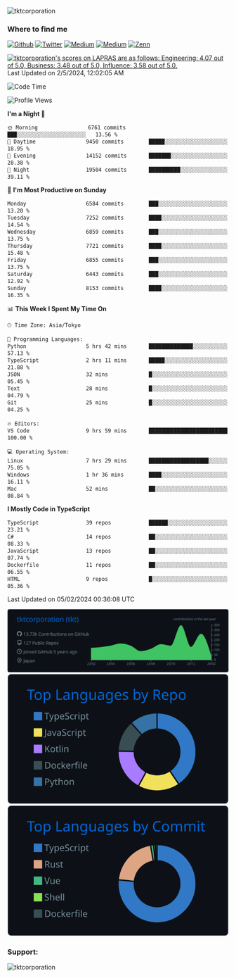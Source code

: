 <p align="left"> <img src="https://komarev.com/ghpvc/?username=tktcorporation&label=Profile%20views&color=0e75b6&style=flat" alt="tktcorporation" /> </p>

<h3>Where to find me</h3>
<p>
<a href="https://github.com/tktcorporation" target="_blank"><img alt="Github" src="https://img.shields.io/badge/GitHub-%2312100E.svg?&style=for-the-badge&logo=Github&logoColor=white" /></a>
<a href="https://twitter.com/tktcorporation" target="_blank"><img alt="Twitter" src="https://img.shields.io/badge/twitter-%231DA1F2.svg?&style=for-the-badge&logo=twitter&logoColor=white" /></a>
<a href="https://www.linkedin.com/in/tktcorporation" target="_blank"><img alt="Medium" src="https://img.shields.io/badge/linkdin-0a66c2.svg?&style=for-the-badge&logo=linkedin&logoColor=white" /></a>
<a href="https://qiita.com/tktcorporation" target="_blank"><img alt="Medium" src="https://img.shields.io/badge/qiita-55C500.svg?&style=for-the-badge&logo=qiita&logoColor=white" /></a>
<a href="https://zenn.dev/tktcorporation" target="_blank"><img alt="Zenn" src="https://img.shields.io/badge/Zenn-3EA8FF.svg?&style=for-the-badge&logo=Zenn&logoColor=white" /></a>
</p>

<!--START_SECTION:lapras-card-->
<p ><a href="https://lapras.com/public/tktcorporation" target="_blank" rel="noopener noreferrer"><img alt="tktcorporation's scores on LAPRAS are as follows: Engineering: 4.07 out of 5.0, Business: 3.48 out of 5.0, Influence: 3.58 out of 5.0." src="https://lapras-card-generator.vercel.app/api/svg?e=4.07&b=3.48&i=3.58&b1=%23232323&b2=%236d6d6d&i1=%23212121&i2=%23818181&l=en" width="300" ></a>  
Last Updated on 2/5/2024, 12:02:05 AM</p>
<!--END_SECTION:lapras-card-->
  
<!--START_SECTION:waka-->
![Code Time](http://img.shields.io/badge/Code%20Time-1%2C391%20hrs%2029%20mins-blue)

![Profile Views](http://img.shields.io/badge/Profile%20Views-0-blue)

**I'm a Night 🦉** 

```text
🌞 Morning                6761 commits        ███░░░░░░░░░░░░░░░░░░░░░░   13.56 % 
🌆 Daytime                9450 commits        █████░░░░░░░░░░░░░░░░░░░░   18.95 % 
🌃 Evening                14152 commits       ███████░░░░░░░░░░░░░░░░░░   28.38 % 
🌙 Night                  19504 commits       ██████████░░░░░░░░░░░░░░░   39.11 % 
```
📅 **I'm Most Productive on Sunday** 

```text
Monday                   6584 commits        ███░░░░░░░░░░░░░░░░░░░░░░   13.20 % 
Tuesday                  7252 commits        ████░░░░░░░░░░░░░░░░░░░░░   14.54 % 
Wednesday                6859 commits        ███░░░░░░░░░░░░░░░░░░░░░░   13.75 % 
Thursday                 7721 commits        ████░░░░░░░░░░░░░░░░░░░░░   15.48 % 
Friday                   6855 commits        ███░░░░░░░░░░░░░░░░░░░░░░   13.75 % 
Saturday                 6443 commits        ███░░░░░░░░░░░░░░░░░░░░░░   12.92 % 
Sunday                   8153 commits        ████░░░░░░░░░░░░░░░░░░░░░   16.35 % 
```


📊 **This Week I Spent My Time On** 

```text
🕑︎ Time Zone: Asia/Tokyo

💬 Programming Languages: 
Python                   5 hrs 42 mins       ██████████████░░░░░░░░░░░   57.13 % 
TypeScript               2 hrs 11 mins       █████░░░░░░░░░░░░░░░░░░░░   21.88 % 
JSON                     32 mins             █░░░░░░░░░░░░░░░░░░░░░░░░   05.45 % 
Text                     28 mins             █░░░░░░░░░░░░░░░░░░░░░░░░   04.79 % 
Git                      25 mins             █░░░░░░░░░░░░░░░░░░░░░░░░   04.25 % 

🔥 Editors: 
VS Code                  9 hrs 59 mins       █████████████████████████   100.00 % 

💻 Operating System: 
Linux                    7 hrs 29 mins       ███████████████████░░░░░░   75.05 % 
Windows                  1 hr 36 mins        ████░░░░░░░░░░░░░░░░░░░░░   16.11 % 
Mac                      52 mins             ██░░░░░░░░░░░░░░░░░░░░░░░   08.84 % 
```

**I Mostly Code in TypeScript** 

```text
TypeScript               39 repos            ██████░░░░░░░░░░░░░░░░░░░   23.21 % 
C#                       14 repos            ██░░░░░░░░░░░░░░░░░░░░░░░   08.33 % 
JavaScript               13 repos            ██░░░░░░░░░░░░░░░░░░░░░░░   07.74 % 
Dockerfile               11 repos            ██░░░░░░░░░░░░░░░░░░░░░░░   06.55 % 
HTML                     9 repos             █░░░░░░░░░░░░░░░░░░░░░░░░   05.36 % 
```




 Last Updated on 05/02/2024 00:36:08 UTC
<!--END_SECTION:waka-->

[![](https://raw.githubusercontent.com/tktcorporation/tktcorporation/master/profile-summary-card-output/github_dark/0-profile-details.svg)](https://github.com/vn7n24fzkq/github-profile-summary-cards)
[![](https://raw.githubusercontent.com/tktcorporation/tktcorporation/master/profile-summary-card-output/github_dark/1-repos-per-language.svg)](https://github.com/vn7n24fzkq/github-profile-summary-cards) [![](https://raw.githubusercontent.com/tktcorporation/tktcorporation/master/profile-summary-card-output/github_dark/2-most-commit-language.svg)](https://github.com/vn7n24fzkq/github-profile-summary-cards)

<h3 align="left">Support:</h3>
<p><a href="https://www.buymeacoffee.com/tktcorporation"> <img align="left" src="https://cdn.buymeacoffee.com/buttons/v2/default-yellow.png" height="50" width="210" alt="tktcorporation" /></a></p><br><br>
